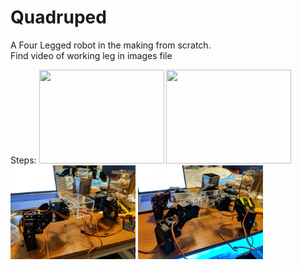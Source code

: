 # Quadruped

A Four Legged robot in the making from scratch.
<br>Find video of working leg in images file


Steps: 
<img src="images/five.jpg" width="200" height="150"/>
<img src="images/six.jpg" width="200" height="150"/>
<img src="images/seven.jpg" width="200" height="150"/>
<img src="images/eight.jpg" width="200" height="150"/>



